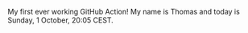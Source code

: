 My first ever working GitHub Action!
My name is Thomas and today is Sunday, 1 October, 20:05 CEST. 
